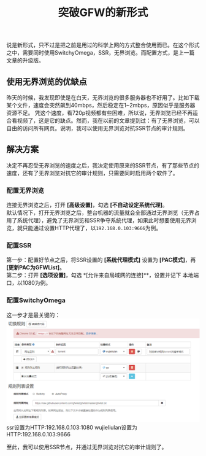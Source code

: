 ﻿---
title: 突破GFW的新形式
layout: post
category: [技术, 科学上网]
---

说是新形式，只不过是把之前是用过的科学上网的方式整合使用而已。在这个形式之中，需要同时使用SwitchyOmega，SSR，无界浏览。而配置方式，是上一篇文章的升级版。

## 使用无界浏览的优缺点
昨天的时候，我发现即使是在白天，无界浏览的很多服务器也不好用了。比如下载某个文件，速度会突然飙到40mbps，然后稳定在1~2mbps，原因似乎是服务器资源不足。
凭这个速度，看720p视频都有些困难，所以说，无界浏览已经不再适合看视频了，这是它的缺点。然而，我在以前的文章提到过：有了无界浏览，可以自由的访问所有网页。说明，我可以使用无界浏览对抗SSR节点的审计规则。

## 解决方案
决定不再忍受无界浏览的速度之后，我决定使用原来的SSR节点，有了那些节点的速度，还有了无界浏览对抗它的审计规则，只需要同时启用两个软件了。

### 配置无界浏览
连接无界浏览之后，打开 **[高级设置]**，勾选 **[不自动设定系统代理]**。  
默认情况下，打开无界浏览之后，整台机器的流量就会全部通过无界浏览（无界占用了系统代理），避免了无界浏览和SSR争夺系统代理，如果此时想要使用无界浏览，就只能通过设置HTTP代理了，以```192.168.0.103:9666```为例。

### 配置SSR
第一步：配置好节点之后，将SSR设置的 **[系统代理模式]** 设置为 **[PAC模式]**，再 **[更新PAC为GFWList]**。  
第二步：打开 **[选项设置]**，勾选 *[允许来自局域网的连接]**，设置并记下 本地端口，以1080为例。

### 配置SwitchyOmega
这一步才是最关键的：
![SwitchyOmega](/files/img/switchyomega2.png/)
ssr设置为HTTP:192.168.0.103:1080
wujieliulan设置为HTTP:192.168.0.103:9666

至此，我可以使用SSR节点，并通过无界浏览对抗它的审计规则了。





